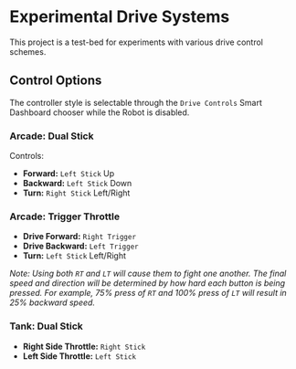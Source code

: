 # Experimental Drive Systems

This project is a test-bed for experiments with various drive control schemes.

## Control Options

The controller style is selectable through the `Drive Controls` Smart Dashboard 
chooser while the Robot is disabled.

### Arcade: Dual Stick

Controls:
- **Forward:** `Left Stick` Up
- **Backward:** `Left Stick` Down
- **Turn:** `Right Stick` Left/Right

### Arcade: Trigger Throttle

- **Drive Forward:** `Right Trigger`
- **Drive Backward:** `Left Trigger`
- **Turn:** `Left Stick` Left/Right 

*Note: Using both `RT` and `LT` will cause them to fight one another. The final speed 
and direction will be determined by how hard each button is being pressed. For example,
75% press of `RT` and 100% press of `LT` will result in 25% backward speed.*

### Tank: Dual Stick

- **Right Side Throttle:** `Right Stick`
- **Left Side Throttle:** `Left Stick`